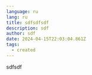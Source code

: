 ```yaml
---
language: ru
lang: ru
title: sdfsdfsdf
description: sdf
author: sdf
date: 2024-04-15T22:03:04.861Z
tags:
  - created
---
```

sdfsdf